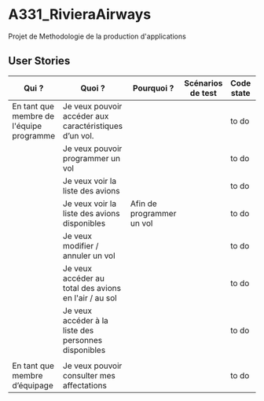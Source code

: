 # A331_RivieraAirways
Projet de Methodologie de la production d'applications

## User Stories
| Qui ?                                    | Quoi ?                                                 | Pourquoi ?                | Scénarios de test | Code state | Test state |
| ---------------------------------------- | ------------------------------------------------------ | ------------------------- | ----------------- | ---------- | ---------- |
| En tant que membre de l'équipe programme | Je veux pouvoir accéder aux caractéristiques d’un vol. |                           |                   | to do      |            |
|                                          | Je veux pouvoir programmer un vol                      |                           |                   | to do      |            |
|                                          | Je veux voir la liste des avions                       |                           |                   | to do      |            |
|                                          | Je veux voir la liste des avions disponibles           | Afin de programmer un vol |                   | to do      |            |
|                                          | Je veux modifier / annuler un vol                      |                           |                   | to do      |            |
|                                          | Je veux accéder au total des avions en l'air / au sol  |                           |                   | to do      |            |
|                                          | Je veux accéder à la liste des personnes disponibles   |                           |                   | to do      |            |
|                                          |                                                        |                           |                   |            |            |
| En tant que membre d’équipage            | Je veux pouvoir consulter mes affectations             |                           |                   | to do      |            | 
